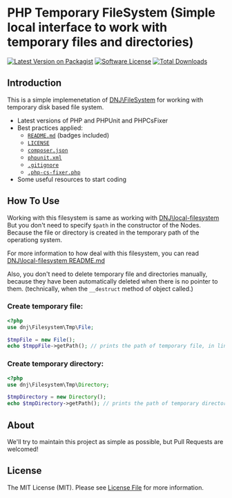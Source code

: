 # PHP Temporary FileSystem (Simple local interface to work with temporary files and directories)

[![Latest Version on Packagist][ico-version]][link-packagist]
[![Software License][ico-license]][link-license]
[![Total Downloads][ico-downloads]][link-downloads]

## Introduction 

This is a simple implemenetation of [DNJ\FileSystem][repo-dnj-filesystem] for working with temporary disk based file system.
* Latest versions of PHP and PHPUnit and PHPCsFixer
* Best practices applied:
  * [`README.md`][link-readme] (badges included)
  * [`LICENSE`][link-license]
  * [`composer.json`][link-composer-json]
  * [`phpunit.xml`][link-phpunit]
  * [`.gitignore`][link-gitignore]
  * [`.php-cs-fixer.php`][link-phpcsfixer]
* Some useful resources to start coding

## How To Use
Working with this filesystem is same as working with [DNJ\local-filesystem][repo-dnj-local-filesystem] \
But you don't need to specify `$path` in the constructor of the Nodes.
Because the file or directory is created in the temporary path of the operationg system.


For more information to how deal with this filesystem, you can read [DNJ\local-filesystem README.md][repo-dnj-local-filesystem-readme]

Also, you don't need to delete temporary file and directories manually, because they have been automatically deleted when there is no pointer to them. (technically, when the `__destruct` method of object called.)
### Create temporary file:
```php
<?php
use dnj\Filesystem\Tmp\File;

$tmpFile = new File();
echo $tmppFile->getPath(); // prints the path of temporary file, in linux, it's may something like this: /tmp/qyiuqgi
```

### Create temporary directory:
```php
<?php
use dnj\Filesystem\Tmp\Directory;

$tmpDirectory = new Directory();
echo $tmpDirectory->getPath(); // prints the path of temporary directory, in linux, it's may something like this: /tmp/qyiuqgi
```

## About
We'll try to maintain this project as simple as possible, but Pull Requests are welcomed!

## License

The MIT License (MIT). Please see [License File][link-license] for more information.

[ico-version]: https://img.shields.io/packagist/v/dnj/tmp-filesystem.svg?style=flat-square
[ico-license]: https://img.shields.io/badge/license-MIT-brightgreen.svg?style=flat-square
[ico-downloads]: https://img.shields.io/packagist/dt/dnj/tmp-filesystem.svg?style=flat-square

[link-packagist]: https://packagist.org/packages/dnj/tmp-filesystem
[link-license]: https://github.com/dnj/tmp-filesystem/blob/master/LICENSE
[link-downloads]: https://packagist.org/packages/dnj/tmp-filesystem
[link-readme]: https://github.com/dnj/tmp-filesystem/blob/master/README.md
[link-composer-json]: https://github.com/dnj/tmp-filesystem/blob/master/composer.json
[link-phpunit]: https://github.com/dnj/tmp-filesystem/blob/master/phpunit.xml
[link-gitignore]: https://github.com/dnj/tmp-filesystem/blob/master/.gitignore
[link-phpcsfixer]: https://github.com/dnj/tmp-filesystem/blob/master/.php-cs-fixer.php

[repo-dnj-filesystem]: https://github.com/dnj/filesystem
[repo-dnj-tmp-filesystem]: https://github.com/dnj/tmp-filesystem
[repo-dnj-local-filesystem]: https://github.com/dnj/local-filesystem
[repo-dnj-local-filesystem-readme]: https://github.com/dnj/local-filesystem/blob/master/README.md
